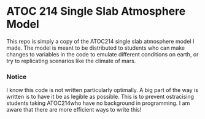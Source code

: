 # ATOC 214 Single Slab Atmosphere Model
This repo is simply a copy of the ATOC214 single slab atmosphere model I made. The model is meant to be distributed to students who can make changes to variables in the code to emulate different conditions on earth, or try to replicating scenarios like the climate of mars. 

### Notice
I know this code is not written particularly optimally. A big part of the way is written is to have it be as legible as possible. This is to prevent ostracising students taking ATOC214who have no background in programming. I am aware that there are more efficient ways to write this! 
